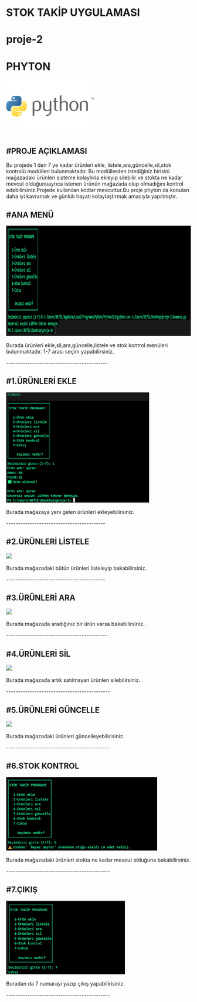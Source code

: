 # STOK TAKİP UYGULAMASI
# proje-2
# PHYTON
<img height="150" src="resim/r-2.png">

#PROJE AÇIKLAMASI
-------------------
<P>Bu projede 1 den 7 ye kadar ürünleri ekle, listele,ara,güncelle,sil,stok kontrolü modülleri bulunmaktadır. Bu modüllerden istediğiniz birisini mağazadaki ürünleri sisteme kolaylıkla ekleyip silebilir ve stokta ne kadar mevcut olduğunuayrıca istenen ürünün mağazada olup olmadığını kontrol edebilirsiniz.Projede kullanılan kodlar mevcuttur.Bu proje phyton da konuları daha iyi kavramak ve günlük hayatı kolaylaştırmak amacıyla yapılmıştır.<p>

#ANA MENÜ
-----------
<img height="300" src="resim/r-1.png">
<p> Burada ürünleri ekle,sil,ara,güncelle,listele ve stok kontrol menüleri bulunmaktadır. 1-7 arası seçim yapabilirsiniz.<p>
-------------------------------------------

#1.ÜRÜNLERİ EKLE
----------------
<img height="300" src="resim/r-3.png">
<p>Burada mağazaya yeni gelen ürünleri ekleyebilirsiniz.<p>
------------------------------------------

#2.ÜRÜNLERİ LİSTELE
----------
<img height="200" src="resim/.png">
<p>Burada mağazadaki bütün ürünleri listeleyip bakabilirsiniz.<p>
------------------------------------------

#3.ÜRÜNLERİ ARA
----------------
<img height="200" src="resim/.png">
<p>Burada mağazada aradığınız bir ürün varsa bakabilirsiniz..<p>
-------------------------------------------

#4.ÜRÜNLERİ SİL
---------------
<img height="200" src="resim/.png">
<p>Burada mağazada artık satılmayan ürünleri silebilirsiniz..<p>
--------------------------------------------

#5.ÜRÜNLERİ GÜNCELLE
---------------
<img height="200" src="resim/.png">
<p>Burada mağazadaki ürünleri güncelleyebilirisiniz.<p>
--------------------------------------------

#6.STOK KONTROL
-------------------------------
<img height="200" src="resim/r-8.png">
<P>Burada mağazadaki ürünleri stokta ne kadar mevcut olduğuna bakabilirsiniz.<p>
--------------------------------------------

#7.ÇIKIŞ
---------------
<img height="200" src="resim/r-9.png">
<p>Buradan da 7 numarayı yazıp çıkış yapabilirisiniz.<p>
--------------------------------------------